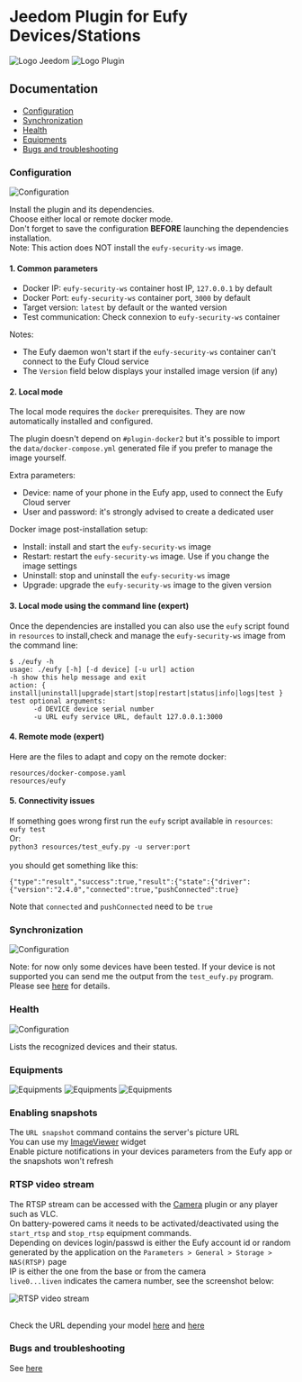 # Jeedom Plugin for Eufy Devices/Stations

![Logo Jeedom](../images/jeedom.png)
![Logo Plugin](../images/eufy.png)

## Documentation
- [Configuration](#configuration)
- [Synchronization](#synchronization)
- [Health](#health)
- [Equipments](#equipments)
- [Bugs and troubleshooting](#troubleshooting)

### Configuration
![Configuration](../images/eufy3.png)

Install the plugin and its dependencies.
<br>Choose either local or remote docker mode.
<br>Don't forget to save the configuration <b>BEFORE</b> launching the dependencies installation.
<br>Note: This action does NOT install the `eufy-security-ws` image.

#### 1. Common parameters
- Docker IP: `eufy-security-ws` container host IP, `127.0.0.1` by default
- Docker Port: `eufy-security-ws` container port, `3000` by default
- Target version: `latest` by default or the wanted version
- Test communication: Check connexion to `eufy-security-ws` container

Notes:
- The Eufy daemon won't start if the `eufy-security-ws` container can't connect to the Eufy Cloud service
- The `Version` field below displays your installed image version (if any)

#### 2. Local mode

The local mode requires the `docker` prerequisites. They are now automatically installed and configured.

The plugin doesn't depend on `#plugin-docker2` but it's possible to import the `data/docker-compose.yml` generated file if you prefer to manage the image yourself.

Extra parameters:
- Device: name of your phone in the Eufy app, used to connect the Eufy Cloud server
- User and password: it's strongly advised to create a dedicated user

Docker image post-installation setup:

- Install: install and start the `eufy-security-ws` image
- Restart: restart the `eufy-security-ws` image. Use if you change the image settings
- Uninstall: stop and uninstall the `eufy-security-ws` image
- Upgrade: upgrade the `eufy-security-ws` image to the given version

#### 3. Local mode using the command line (expert)
Once the dependencies are installed you can also use the `eufy` script found in `resources` to install,check 
and manage the `eufy-security-ws` image from the command line:

```
$ ./eufy -h
usage: ./eufy [-h] [-d device] [-u url] action
-h show this help message and exit
action: { install|uninstall|upgrade|start|stop|restart|status|info|logs|test }
test optional arguments:
      -d DEVICE device serial number
      -u URL eufy service URL, default 127.0.0.1:3000
```

#### 4. Remote mode (expert)

Here are the files to adapt and copy on the remote docker:

```
resources/docker-compose.yaml
resources/eufy
```

####  5. Connectivity issues
If something goes wrong first run the `eufy` script available in `resources`:
<br>`eufy test`
<br>Or:
<br>`python3 resources/test_eufy.py -u server:port`
<br>
<br> you should get something like this:

```
{"type":"result","success":true,"result":{"state":{"driver":{"version":"2.4.0","connected":true,"pushConnected":true}
```

Note that `connected` and `pushConnected` need to be `true`

### Synchronization
![Configuration](../images/eufy2.png)

Note: for now only some devices have been tested. If your device is not supported you can send me the output 
from the `test_eufy.py` program. Please see [here](../../README.md#untested-devices) for details.

### Health
![Configuration](../images/eufy1.png)

Lists the recognized devices and their status. 

### Equipments
![Equipments](../images/eufy4.png)
![Equipments](../images/eufy5.png)
![Equipments](../images/eufy6.png)

### Enabling snapshots
The `URL snapshot` command contains the server's picture URL
<br> You can use my [ImageViewer](https://github.com/lxrootard/widgets_v4) widget
<br> Enable picture notifications in your devices parameters from the Eufy app or the snapshots won't refresh
 
### RTSP video stream
The RTSP stream can be accessed with the [Camera](https://doc.jeedom.com/en_US/plugins/security/camera) plugin or any player such as VLC.
<br>On battery-powered cams it needs to be activated/deactivated using the `start_rtsp` and `stop_rtsp` equipment commands.
<br>Depending on devices login/passwd is either the Eufy account id or random generated by the application on the
`Parameters > General > Storage > NAS(RTSP)` page
<br>IP is either the one from the base or from the camera 
<br>`live0...liven` indicates the camera number, see the screenshot below:

![RTSP video stream](../images/camera_plugin.jpg)

<br>Check the URL  depending your model [here](https://camlytics.com/camera/eufy) and [here](https://support.eufy.com/s/article/Using-NAS-Storage-Step-by-Step)

### Bugs and troubleshooting
See [here](../../README.md#Troubleshooting)
